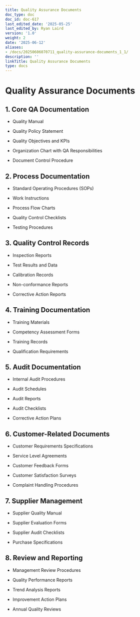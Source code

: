 ```yaml
---
title: Quality Assurance Documents
doc_type: doc
doc_id: doc-617
last_edited_date: '2025-05-25'
last_edited_by: Ryan Laird
version: '1.0'
weight: 2
date: '2025-06-12'
aliases:
- /docs/20250606070711_quality-assurance-documents_1_1/
description: ''
linkTitle: Quality Assurance Documents
type: docs
---
```


# Quality Assurance Documents

## 1. Core QA Documentation

- Quality Manual

- Quality Policy Statement

- Quality Objectives and KPIs

- Organization Chart with QA Responsibilities

- Document Control Procedure

## 2. Process Documentation

- Standard Operating Procedures (SOPs)

- Work Instructions

- Process Flow Charts

- Quality Control Checklists

- Testing Procedures

## 3. Quality Control Records

- Inspection Reports

- Test Results and Data

- Calibration Records

- Non-conformance Reports

- Corrective Action Reports

## 4. Training Documentation

- Training Materials

- Competency Assessment Forms

- Training Records

- Qualification Requirements

## 5. Audit Documentation

- Internal Audit Procedures

- Audit Schedules

- Audit Reports

- Audit Checklists

- Corrective Action Plans

## 6. Customer-Related Documents

- Customer Requirements Specifications

- Service Level Agreements

- Customer Feedback Forms

- Customer Satisfaction Surveys

- Complaint Handling Procedures

## 7. Supplier Management

- Supplier Quality Manual

- Supplier Evaluation Forms

- Supplier Audit Checklists

- Purchase Specifications

## 8. Review and Reporting

- Management Review Procedures

- Quality Performance Reports

- Trend Analysis Reports

- Improvement Action Plans

- Annual Quality Reviews
